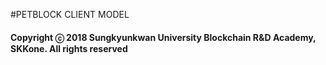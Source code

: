 #PETBLOCK CLIENT MODEL


#### Copyright ⓒ 2018 Sungkyunkwan University Blockchain R&D Academy, SKKone. All rights reserved
